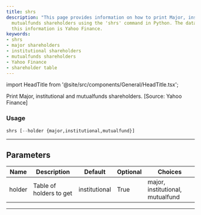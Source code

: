 ```yaml
---
title: shrs
description: "This page provides information on how to print Major, institutional and"
  mutualfunds shareholders using the 'shrs' command in Python. The data source for
  this information is Yahoo Finance.
keywords:
- shrs
- major shareholders
- institutional shareholders
- mutualfunds shareholders
- Yahoo Finance
- shareholder table
---
```


import HeadTitle from '@site/src/components/General/HeadTitle.tsx';

<HeadTitle title="stocks/fa/shrs - Reference | OpenBB Terminal Docs" />

Print Major, institutional and mutualfunds shareholders. [Source: Yahoo Finance]

### Usage

```python
shrs [--holder {major,institutional,mutualfund}]
```

---

## Parameters

| Name | Description | Default | Optional | Choices |
| ---- | ----------- | ------- | -------- | ------- |
| holder | Table of holders to get | institutional | True | major, institutional, mutualfund |

---
